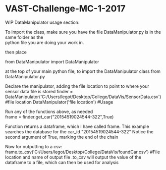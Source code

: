 # VAST-Challenge-MC-1-2017


WIP DataManipulator usage section:

To import the class, make sure you have the file DataManipulator.py is in the same folder as the  
python file you are doing your work in.

then place 

from DataManipulator import DataManipulator 

at the top of your main python file, to import the DataManipulator class from DataManipulator.py

Declare the manipulator, adding the file location to point to where your sensor data file is stored
finder = DataManipulator('C:/Users/legot/Desktop/College/DataVis/SensorData.csv') #file location
DataManipulator('file location') #Usage

Run any of the functions above, as needed  
frame = finder.get_car("20154519024544-322",True)  

Function returns a dataframe, which I have called frame. This example searches the database for the car_id "20154519024544-322"
Notice the second argument of True, marking the end of the chain

Now for outputting to a csv:  
frame.to_csv('C:/Users/legot/Desktop/College/DataVis/foundCar.csv') #File location and name of output file
.to_csv will output the value of the dataframe to a file, which can then be used for analysis

